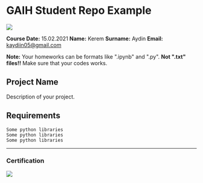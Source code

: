 # GAIH Student Repo Example
![](img/logo.png)

**Course Date:** 15.02.2021 
**Name:** Kerem
**Surname:** Aydin
**Email:** kaydiin05@gmail.com  

**Note:** Your homeworks can be formats like ".ipynb" and ".py". **Not ".txt" files!!** Make sure that your codes works.  

## Project Name
Description of your project.

## Requirements
```
Some python libraries
Some python libraries
Some python libraries
```
---

### Certification
![](img/certificate_ex.png)


